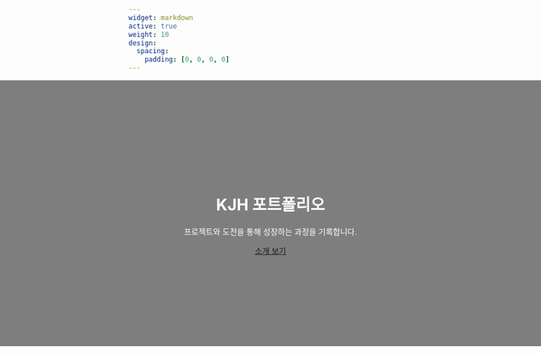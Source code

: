 ```yaml
---
widget: markdown
active: true
weight: 10
design:
  spacing:
    padding: [0, 0, 0, 0]
---
```


<div style="
  width: 100vw;
  position: relative;
  left: 50%;
  right: 50%;
  margin-left: -50vw;
  margin-right: -50vw;
">
  <div style="
    background-image: linear-gradient(rgba(0, 0, 0, 0.5), rgba(0, 0, 0, 0.5)), url('/media/desk.jpg');
    background-size: cover;
    background-position: center;
    padding: 10rem 1rem;
    color: white;
    text-align: center;
  ">
    <h1 class="display-3">KJH 포트폴리오</h1>
    <p class="lead">프로젝트와 도전을 통해 성장하는 과정을 기록합니다.</p>
    <a class="btn btn-primary btn-lg" href="/about/">소개 보기</a>
  </div>
</div>